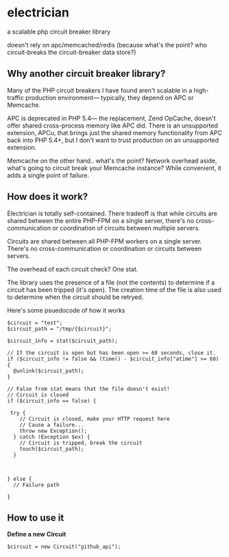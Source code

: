# electrician
a scalable php circuit breaker library

doesn't rely on apc/memcached/redis (because what's the point? who circuit-breaks the circuit-breaker data store?)

## Why another circuit breaker library?

Many of the PHP circuit breakers I have found aren't scalable in a high-traffic production environment— typically, they depend on APC or Memcache.

APC is deprecated in PHP 5.4— the replacement, Zend OpCache, doesn't offer shared cross-process memory like APC did. There is an unsupported extension, APCu, that brings just the shared memory functionality from APC back into PHP 5.4+, but I don't want to trust production on an unsupported extension.

Memcache on the other hand.. what's the point? Network overhead aside, what's going to circuit break your Memcache instance? While convenient, it adds a single point of failure.

## How does it work?

Electrician is totally self-contained. There tradeoff is that while circuits are shared between the entire PHP-FPM on a single server, there's no cross-communication or coordination of circuits between multiple servers.

Circuits are shared between all PHP-FPM workers on a single server. There's no cross-communication or coordination or circuits between servers.

The overhead of each circuit check? One stat.

The library uses the presence of a file (not the contents) to determine if a circuit has been tripped (it's open). The creation time of the file is also used to determine when the circuit should be retryed.

Here's some psuedocode of how it works

    $circuit = "test";
    $circuit_path = "/tmp/{$circuit}";
    
    $circuit_info = stat($circuit_path);
    
    // If the circuit is open but has been open >= 60 seconds, close it.
    if ($circuit_info != false && (time() - $circuit_info["atime"] >= 60) {
      @unlink($circuit_path);
    }
    
    // False from stat means that the file doesn't exist!
    // Circuit is closed
    if ($circuit_info == false) {
     
     try {
        // Circuit is closed, make your HTTP request here
        // Cause a failure...
        throw new Exception();
      } catch (Exception $ex) {
        // Circuit is tripped, break the circuit
        touch($circuit_path);
      }
     
      
      
    } else {
      // Failure path
    
    }

## How to use it

**Define a new Circuit**

    $circuit = new Circuit("github_api");
    
